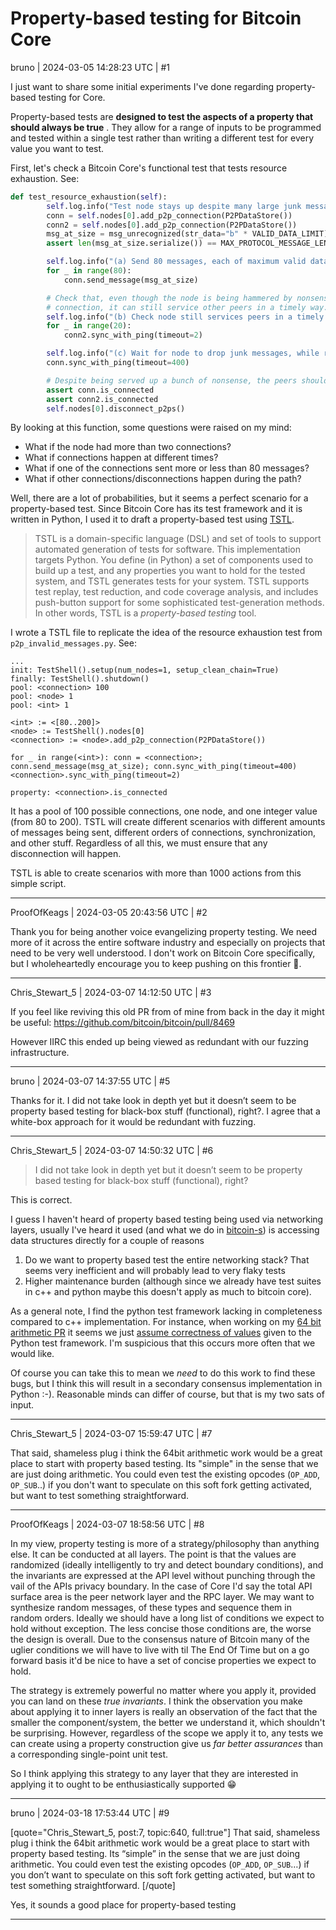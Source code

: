 # Property-based testing for Bitcoin Core

bruno | 2024-03-05 14:28:23 UTC | #1

I just want to share some initial experiments I've done regarding property-based testing for Core.

Property-based tests are **designed to test the aspects of a property that should always be true** . They allow for a range of inputs to be programmed and tested within a single test rather than writing a different test for every value you want to test. 

First, let's check a Bitcoin Core's functional test that tests resource exhaustion. See:

```py
def test_resource_exhaustion(self):
        self.log.info("Test node stays up despite many large junk messages")
        conn = self.nodes[0].add_p2p_connection(P2PDataStore())
        conn2 = self.nodes[0].add_p2p_connection(P2PDataStore())
        msg_at_size = msg_unrecognized(str_data="b" * VALID_DATA_LIMIT)
        assert len(msg_at_size.serialize()) == MAX_PROTOCOL_MESSAGE_LENGTH

        self.log.info("(a) Send 80 messages, each of maximum valid data size (4MB)")
        for _ in range(80):
            conn.send_message(msg_at_size)

        # Check that, even though the node is being hammered by nonsense from one
        # connection, it can still service other peers in a timely way.
        self.log.info("(b) Check node still services peers in a timely way")
        for _ in range(20):
            conn2.sync_with_ping(timeout=2)

        self.log.info("(c) Wait for node to drop junk messages, while remaining connected")
        conn.sync_with_ping(timeout=400)

        # Despite being served up a bunch of nonsense, the peers should still be connected.
        assert conn.is_connected
        assert conn2.is_connected
        self.nodes[0].disconnect_p2ps()
```

By looking at this function, some questions were raised on my mind:

* What if the node had more than two connections? 
* What if connections happen at different times?
* What if one of the connections sent more or less than 80 messages?
* What if other connections/disconnections happen during the path?

Well, there are a lot of probabilities, but it seems a perfect scenario for a property-based test. Since Bitcoin Core has its test framework and it is written in Python, I used it to draft a property-based test using [TSTL](https://github.com/agroce/tstl).

> TSTL is a domain-specific language (DSL) and set of tools to support automated generation of tests for software. This implementation targets Python. You define (in Python) a set of components used to build up a test, and any properties you want to hold for the tested system, and TSTL generates tests for your system. TSTL supports test replay, test reduction, and code coverage analysis, and includes push-button support for some sophisticated test-generation methods. In other words, TSTL is a *property-based testing* tool.

I wrote a TSTL file to replicate the idea of the resource exhaustion test from `p2p_invalid_messages.py`. See:
```
...
init: TestShell().setup(num_nodes=1, setup_clean_chain=True)
finally: TestShell().shutdown()
pool: <connection> 100
pool: <node> 1
pool: <int> 1

<int> := <[80..200]>
<node> := TestShell().nodes[0]
<connection> := <node>.add_p2p_connection(P2PDataStore())

for _ in range(<int>): conn = <connection>; conn.send_message(msg_at_size); conn.sync_with_ping(timeout=400)
<connection>.sync_with_ping(timeout=2)

property: <connection>.is_connected
```

It has a pool of 100 possible connections, one node, and one integer value (from 80 to 200). TSTL will create different scenarios with different amounts of messages being sent, different orders of connections, synchronization, and other stuff. Regardless of all this, we must ensure that any disconnection will happen.

TSTL is able to create scenarios with more than 1000 actions from this simple script.

-------------------------

ProofOfKeags | 2024-03-05 20:43:56 UTC | #2

Thank you for being another voice evangelizing property testing. We need more of it across the entire software industry and especially on projects that need to be very well understood. I don't work on Bitcoin Core specifically, but I wholeheartedly encourage you to keep pushing on this frontier 🫡.

-------------------------

Chris_Stewart_5 | 2024-03-07 14:12:50 UTC | #3

If you feel like reviving this old PR from of mine from back in the day it might be useful: https://github.com/bitcoin/bitcoin/pull/8469

However IIRC this ended up being viewed as redundant with our fuzzing infrastructure.

-------------------------

bruno | 2024-03-07 14:37:55 UTC | #5

Thanks for it. I did not take look in depth yet but it doesn’t seem to be property based testing for black-box stuff (functional), right?. I agree that a white-box approach for it would be redundant with fuzzing.

-------------------------

Chris_Stewart_5 | 2024-03-07 14:50:32 UTC | #6

>I did not take look in depth yet but it doesn’t seem to be property based testing for black-box stuff (functional), right?

This is correct.

I guess I haven't heard of property based testing being used via networking layers, usually I've heard it used (and what we do in [bitcoin-s](https://github.com/bitcoin-s/bitcoin-s)) is accessing data structures directly for a couple of reasons

1. Do we want to property based test the entire networking stack? That seems very inefficient and will probably lead to very flaky tests
2. Higher maintenance burden (although since we already have test suites in c++ and python maybe this doesn't apply as much to bitcoin core).

As a general note, I find the python test framework lacking in completeness compared to c++ implementation. For instance, when working on my [64 bit arithmetic PR](https://delvingbitcoin.org/t/64-bit-arithmetic-soft-fork/397) it seems we just [assume correctness of values](https://github.com/bitcoin/bitcoin/blob/c2c6a7d1dc162945fa56deb6eaf2bdd7f84999e8/test/functional/test_framework/script.py#L410) given to the Python test framework. I'm suspicious that this occurs more often that we would like. 

Of course you can take this to mean we _need_ to do this work to find these bugs, but I think this will result in a secondary consensus implementation in Python :-). Reasonable minds can differ of course, but that is my two sats of input.

-------------------------

Chris_Stewart_5 | 2024-03-07 15:59:47 UTC | #7

That said, shameless plug i think the 64bit arithmetic work would be a great place to start with property based testing. Its "simple" in the sense that we are just doing arithmetic. You could even test the existing opcodes (`OP_ADD`, `OP_SUB`..) if you don't want to speculate on this soft fork getting activated, but want to test something straightforward.

-------------------------

ProofOfKeags | 2024-03-07 18:58:56 UTC | #8

In my view, property testing is more of a strategy/philosophy than anything else. It can be conducted at all layers. The point is that the values are randomized (ideally intelligently to try and detect boundary conditions), and the invariants are expressed at the API level without punching through the vail of the APIs privacy boundary. In the case of Core I'd say the total API surface area is the peer network layer and the RPC layer. We may want to synthesize random messages, of these types and sequence them in random orders. Ideally we should have a long list of conditions we expect to hold without exception. The less concise those conditions are, the worse the design is overall. Due to the consensus nature of Bitcoin many of the uglier conditions we will have to live with til The End Of Time but on a go forward basis it'd be nice to have a set of concise properties we expect to hold.

The strategy is extremely powerful no matter where you apply it, provided you can land on these *true invariants*. I think the observation you make about applying it to inner layers is really an observation of the fact that the smaller the component/system, the better we understand it, which shouldn't be surprising. However, regardless of the scope we apply it to, any tests we can create using a property construction give us *far better assurances* than a corresponding single-point unit test.

So I think applying this strategy to any layer that they are interested in applying it to ought to be enthusiastically supported 😁

-------------------------

bruno | 2024-03-18 17:53:44 UTC | #9

[quote="Chris_Stewart_5, post:7, topic:640, full:true"]
That said, shameless plug i think the 64bit arithmetic work would be a great place to start with property based testing. Its “simple” in the sense that we are just doing arithmetic. You could even test the existing opcodes (`OP_ADD`, `OP_SUB`…) if you don’t want to speculate on this soft fork getting activated, but want to test something straightforward.
[/quote]

Yes, it sounds a good place for property-based testing

-------------------------

